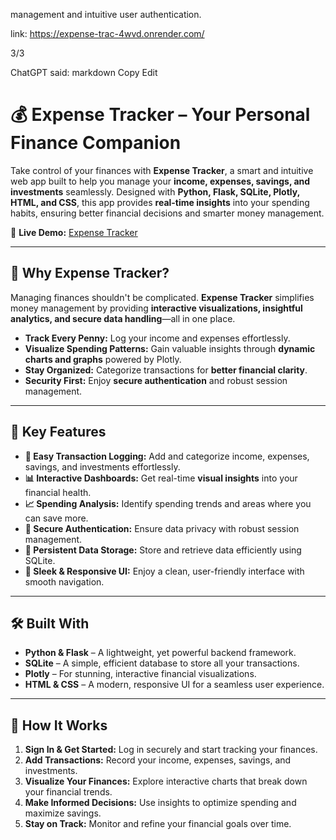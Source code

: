 management and intuitive user authentication.

link: https://expense-trac-4wvd.onrender.com/

3/3

ChatGPT said:
markdown
Copy
Edit
# 💰 Expense Tracker – Your Personal Finance Companion

Take control of your finances with **Expense Tracker**, a smart and intuitive web app built to help you manage your **income, expenses, savings, and investments** seamlessly. Designed with **Python, Flask, SQLite, Plotly, HTML, and CSS**, this app provides **real-time insights** into your spending habits, ensuring better financial decisions and smarter money management.

🔗 **Live Demo:** [Expense Tracker](https://expense-trac-4wvd.onrender.com/)

---

## 🚀 Why Expense Tracker?

Managing finances shouldn't be complicated. **Expense Tracker** simplifies money management by providing **interactive visualizations, insightful analytics, and secure data handling**—all in one place.

- **Track Every Penny:** Log your income and expenses effortlessly.
- **Visualize Spending Patterns:** Gain valuable insights through **dynamic charts and graphs** powered by Plotly.
- **Stay Organized:** Categorize transactions for **better financial clarity**.
- **Security First:** Enjoy **secure authentication** and robust session management.

---

## 🌟 Key Features

- **📝 Easy Transaction Logging:** Add and categorize income, expenses, savings, and investments effortlessly.
- **📊 Interactive Dashboards:** Get real-time **visual insights** into your financial health.
- **📈 Spending Analysis:** Identify spending trends and areas where you can save more.
- **🔐 Secure Authentication:** Ensure data privacy with robust session management.
- **💾 Persistent Data Storage:** Store and retrieve data efficiently using SQLite.
- **🎨 Sleek & Responsive UI:** Enjoy a clean, user-friendly interface with smooth navigation.

---

## 🛠 Built With

- **Python & Flask** – A lightweight, yet powerful backend framework.
- **SQLite** – A simple, efficient database to store all your transactions.
- **Plotly** – For stunning, interactive financial visualizations.
- **HTML & CSS** – A modern, responsive UI for a seamless user experience.

---

## 🎯 How It Works

1. **Sign In & Get Started:** Log in securely and start tracking your finances.
2. **Add Transactions:** Record your income, expenses, savings, and investments.
3. **Visualize Your Finances:** Explore interactive charts that break down your financial trends.
4. **Make Informed Decisions:** Use insights to optimize spending and maximize savings.
5. **Stay on Track:** Monitor and refine your financial goals over time.
